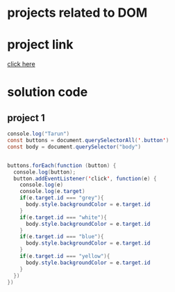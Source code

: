 # projects related to DOM

# project link
[click here](https://stackblitz.com/edit/dom-project-chaiaurcode-iwkt7d?file=index.html)

# solution code

## project 1

```java script
console.log("Tarun")
const buttons = document.querySelectorAll('.button')
const body = document.querySelector("body")


buttons.forEach(function (button) {
  console.log(button);
  button.addEventListener('click', function(e) {
    console.log(e)
    console.log(e.target)  
    if(e.target.id === "grey"){
      body.style.backgroundColor = e.target.id
    }
    if(e.target.id === "white"){
      body.style.backgroundColor = e.target.id
    }
    if(e.target.id === "blue"){
      body.style.backgroundColor = e.target.id
    }
    if(e.target.id === "yellow"){
      body.style.backgroundColor = e.target.id
    }
  })
})

```